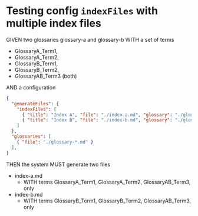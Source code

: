 # Testing config `indexFiles` with multiple index files

GIVEN two glossaries glossary-a and glossary-b WITH a set of terms
  - GlossaryA_Term1,
  - GlossaryA_Term2,
  - GlossaryB_Term1,
  - GlossaryB_Term2,
  - GlossaryAB_Term3 (both)

AND a configuration

~~~json
{
  "generateFiles": {
    "indexFiles": [
      { "title": "Index A", "file": "./index-a.md", "glossary": "./glossary-a.md" },
      { "title": "Index B", "file": "./index-b.md", "glossary": "./glossary-b.md" }
    ]
  },
  "glossaries": [
    { "file": "./glossary-*.md" }
  ],
}
~~~

THEN the system MUST generate two files

- index-a.md
  - WITH terms GlossaryA_Term1, GlossaryA_Term2, GlossaryAB_Term3, only
- index-b.md
  - WITH terms GlossaryB_Term1, GlossaryB_Term2, GlossaryAB_Term3, only
